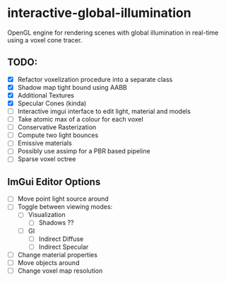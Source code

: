 # interactive-global-illumination
OpenGL engine for rendering scenes with global illumination in real-time using a voxel cone tracer.

## TODO:
- [x] Refactor voxelization procedure into a separate class
- [x] Shadow map tight bound using AABB
- [x] Additional Textures
- [x] Specular Cones (kinda)
- [ ] Interactive imgui interface to edit light, material and models
- [ ] Take atomic max of a colour for each voxel
- [ ] Conservative Rasterization
- [ ] Compute two light bounces
- [ ] Emissive materials
- [ ] Possibly use assimp for a PBR based pipeline
- [ ] Sparse voxel octree

## ImGui Editor Options

- [ ] Move point light source around
- [ ] Toggle between viewing modes:
    - [ ] Visualization
        - [ ] Shadows ??
    - [ ] GI
        - [ ] Indirect Diffuse
        - [ ] Indirect Specular
- [ ] Change material properties
- [ ] Move objects around
- [ ] Change voxel map resolution
